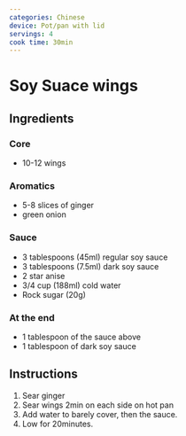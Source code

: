 ```yaml
---
categories: Chinese
device: Pot/pan with lid
servings: 4
cook time: 30min
---
```


# Soy Suace wings

## Ingredients

### Core

- 10-12 wings

### Aromatics

- 5-8 slices of ginger
- green onion

### Sauce

- 3 tablespoons (45ml) regular soy sauce
- 3 tablespoons (7.5ml) dark soy sauce
- 2 star anise
- 3/4 cup (188ml) cold water
- Rock sugar (20g)

### At the end

- 1 tablespoon of the sauce above
- 1 tablespoon of dark soy sauce

## Instructions

1. Sear ginger
2. Sear wings 2min on each side on hot pan
3. Add water to barely cover, then the sauce.
4. Low for 20minutes.
